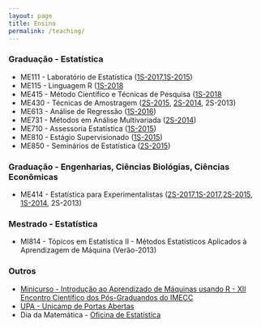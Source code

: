 ```yaml
---
layout: page
title: Ensino
permalink: /teaching/
---
```


### Graduação - Estatística

  +  ME111 - Laboratório de Estatística ([1S-2017](http://me111-unicamp.github.io/),[1S-2015](http://www.ggte.unicamp.br/moodle/course/info.php?id=593))
  +  ME115 - Linguagem R ([1S-2018](http://me115-unicamp.github.io/)
  +  ME415 - Método Científico e Técnicas de Pesquisa ([1S-2018](http://me415-unicamp.github.io/)
  +  ME430 - Técnicas de Amostragem ([2S-2015](http://samarafk.github.io/ME430/), [2S-2014](http://www.ggte.unicamp.br/moodle/course/view.php?id=463), 2S-2013)
  +  ME613 - Análise de Regressão ([1S-2016](http://me613-unicamp.github.io/))
  +  ME731 - Métodos em Análise Multivariada ([2S-2014](http://www.ggte.unicamp.br/moodle/course/view.php?id=459))
  +  ME710 - Assessoria Estatística ([1S-2015](http://www.ggte.unicamp.br/moodle/course/view.php?id=594))
  +  ME810 - Estágio Supervisionado ([1S-2015](http://www.ggte.unicamp.br/moodle/course/view.php?id=595))
  +  ME850 - Seminários de Estatística ([2S-2015](http://www.ggte.unicamp.br/eam/course/view.php?id=1514))


### Graduação - Engenharias, Ciências Biológias, Ciências Econômicas

  + ME414 - Estatística para Experimentalistas ([2S-2017](http://me414-unicamp.github.io/),[1S-2017](http://me414-unicamp.github.io/),[2S-2015](http://samarafk.github.io/ME414/), [1S-2014](http://www.ggte.unicamp.br/moodle/enrol/index.php?id=369), 2S-2013)


### Mestrado - Estatística

  + MI814 - Tópicos em Estatística II - Métodos Estatísticos Aplicados à Aprendizagem de Máquina (Verão-2013)
  
### Outros

   + [Minicurso - Introdução ao Aprendizado de Máquinas usando R - XII Encontro Científico dos Pós-Graduandos do IMECC ](https://drive.google.com/open?id=0Bw8jARg9fR8NM0JPeWZUOE81WUE)
   + [UPA - Unicamp de Portas Abertas](http://samarafk.github.io/UPA/)
   + Dia da Matemática - [Oficina de Estatística](https://github.com/samarafk/DiaDaMatematica/raw/master/2017/slides/slides_dia_da_matematica_2017.pdf)
   
